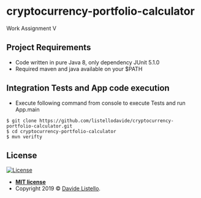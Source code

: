 # cryptocurrency-portfolio-calculator

Work Assignment V

## Project Requirements

 - Code written in pure Java 8, only dependency JUnit 5.1.0
 - Required maven and java available on your $PATH

## Integration Tests and App code execution
 - Execute following command from console to execute Tests and run App.main
 ```shell
 $ git clone https://github.com/listellodavide/cryptocurrency-portfolio-calculator.git
 $ cd cryptocurrency-portfolio-calculator
 $ mvn verifty
 ```
## License

[![License](http://img.shields.io/:license-mit-blue.svg?style=flat-square)](http://badges.mit-license.org)

- **[MIT license](http://opensource.org/licenses/mit-license.php)**
- Copyright 2019 © <a href="mailto:davide.listello@gmail.com">Davide Listello</a>.